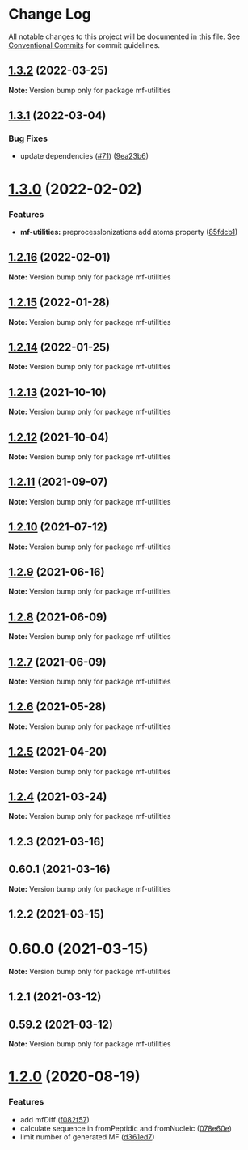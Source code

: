 # Change Log

All notable changes to this project will be documented in this file.
See [Conventional Commits](https://conventionalcommits.org) for commit guidelines.

## [1.3.2](https://github.com/cheminfo/mass-tools/compare/mf-utilities@1.3.1...mf-utilities@1.3.2) (2022-03-25)

**Note:** Version bump only for package mf-utilities





## [1.3.1](https://github.com/cheminfo/mass-tools/compare/mf-utilities@1.3.0...mf-utilities@1.3.1) (2022-03-04)


### Bug Fixes

* update dependencies ([#71](https://github.com/cheminfo/mass-tools/issues/71)) ([9ea23b6](https://github.com/cheminfo/mass-tools/commit/9ea23b6683d32489b26b0f9abda97dc69fffaca3))





# [1.3.0](https://github.com/cheminfo/mass-tools/compare/mf-utilities@1.2.16...mf-utilities@1.3.0) (2022-02-02)


### Features

* **mf-utilities:** preprocessIonizations add atoms property ([85fdcb1](https://github.com/cheminfo/mass-tools/commit/85fdcb1f592ed7f9d3909f547264d8ed5a780f3f))





## [1.2.16](https://github.com/cheminfo/mass-tools/compare/mf-utilities@1.2.15...mf-utilities@1.2.16) (2022-02-01)

**Note:** Version bump only for package mf-utilities





## [1.2.15](https://github.com/cheminfo/mass-tools/compare/mf-utilities@1.2.14...mf-utilities@1.2.15) (2022-01-28)

**Note:** Version bump only for package mf-utilities





## [1.2.14](https://github.com/cheminfo/mass-tools/compare/mf-utilities@1.2.13...mf-utilities@1.2.14) (2022-01-25)

**Note:** Version bump only for package mf-utilities





## [1.2.13](https://github.com/cheminfo/mass-tools/compare/mf-utilities@1.2.12...mf-utilities@1.2.13) (2021-10-10)

**Note:** Version bump only for package mf-utilities





## [1.2.12](https://github.com/cheminfo/mass-tools/compare/mf-utilities@1.2.11...mf-utilities@1.2.12) (2021-10-04)

**Note:** Version bump only for package mf-utilities





## [1.2.11](https://github.com/cheminfo/mass-tools/compare/mf-utilities@1.2.10...mf-utilities@1.2.11) (2021-09-07)

**Note:** Version bump only for package mf-utilities





## [1.2.10](https://github.com/cheminfo/mass-tools/compare/mf-utilities@1.2.9...mf-utilities@1.2.10) (2021-07-12)

**Note:** Version bump only for package mf-utilities





## [1.2.9](https://github.com/cheminfo/mass-tools/compare/mf-utilities@1.2.8...mf-utilities@1.2.9) (2021-06-16)

**Note:** Version bump only for package mf-utilities





## [1.2.8](https://github.com/cheminfo/mass-tools/compare/mf-utilities@1.2.7...mf-utilities@1.2.8) (2021-06-09)

**Note:** Version bump only for package mf-utilities





## [1.2.7](https://github.com/cheminfo/mass-tools/compare/mf-utilities@1.2.6...mf-utilities@1.2.7) (2021-06-09)

**Note:** Version bump only for package mf-utilities





## [1.2.6](https://github.com/cheminfo/mass-tools/compare/mf-utilities@1.2.5...mf-utilities@1.2.6) (2021-05-28)

**Note:** Version bump only for package mf-utilities





## [1.2.5](https://github.com/cheminfo/mass-tools/compare/mf-utilities@1.2.4...mf-utilities@1.2.5) (2021-04-20)

**Note:** Version bump only for package mf-utilities





## [1.2.4](https://github.com/cheminfo/mass-tools/compare/mf-utilities@1.2.3...mf-utilities@1.2.4) (2021-03-24)

**Note:** Version bump only for package mf-utilities





## 1.2.3 (2021-03-16)



## 0.60.1 (2021-03-16)

**Note:** Version bump only for package mf-utilities





## 1.2.2 (2021-03-15)



# 0.60.0 (2021-03-15)

**Note:** Version bump only for package mf-utilities





## 1.2.1 (2021-03-12)



## 0.59.2 (2021-03-12)

**Note:** Version bump only for package mf-utilities





# [1.2.0](https://github.com/cheminfo/mass-tools/compare/mf-utilities@1.1.5...mf-utilities@1.2.0) (2020-08-19)

### Features

- add mfDiff ([f082f57](https://github.com/cheminfo/mass-tools/commit/f082f57f8fe269116ea483b009697e89d3d67a33))
- calculate sequence in fromPeptidic and fromNucleic ([078e60e](https://github.com/cheminfo/mass-tools/commit/078e60e593e77a253f54e330c999213f523129b0))
- limit number of generated MF ([d361ed7](https://github.com/cheminfo/mass-tools/commit/d361ed75f1d129fda64b19c2ee3cd421486aeeac))
